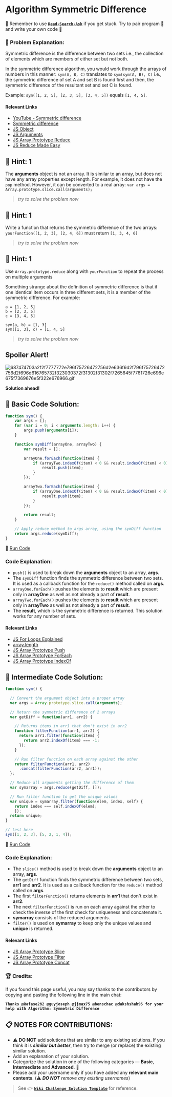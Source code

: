 # Algorithm Symmetric Difference

:triangular_flag_on_post: Remember to use [**`Read-Search-Ask`**](FreeCodeCamp-Get-Help) if you get stuck. Try to pair program :busts_in_silhouette: and write your own code :pencil:

### :checkered_flag: Problem Explanation:

Symmetric difference is the difference between two sets i.e., the collection of elements which are members of either set but not both.

In the symmetric difference algorithm, you would work through the arrays of numbers in this manner: `sym(A, B, C)` translates to `sym(sym(A, B), C)` i.e., the symmetric difference of set A and set B is found first and then, the symmetric difference of the resultant set and set C is found.

Example: `sym([1, 2, 5], [2, 3, 5], [3, 4, 5])` equals `[1, 4, 5]`.

#### Relevant Links

- [YouTube - Symmetric difference](https://www.youtube.com/watch?v=PxffSUQRkG4)
- [Symmetric difference](https://en.wikipedia.org/wiki/Symmetric_difference)
- [JS Object](https://developer.mozilla.org/en-US/docs/Web/JavaScript/Reference/Global_Objects/Object)
- [JS Arguments](JS-Arguments)
- [JS Array Prototype Reduce](JS-Array-Prototype-Reduce)
- [JS Reduce Made Easy](JS-Reduce-Made-Easy)

## :speech_balloon: Hint: 1

The **arguments** object is not an array. It is similar to an array, but does not have any array properties except length. For example, it does not have the `pop` method. However, it can be converted to a real array: `var args = Array.prototype.slice.call(arguments);`

> _try to solve the problem now_

## :speech_balloon: Hint: 1

Write a function that returns the symmetric difference of the two arrays: `yourFunction([1, 2, 3], [2, 4, 6])` must return `[1, 3, 4, 6]`

> _try to solve the problem now_

## :speech_balloon: Hint: 1

Use `Array.prototype.reduce` along with `yourFunction` to repeat the process on multiple arguments

Something strange about the definition of symmetric difference is that if one identical item occurs in three different sets, it is a member of the symmetric difference. For example:

```
a = [1, 2, 5]
b = [2, 3, 5]
c = [3, 4, 5]

sym(a, b) = [1, 3]
sym([1, 3], c) = [1, 4, 5]
```

> _try to solve the problem now_

## Spoiler Alert!

![687474703a2f2f7777772e796f75726472756d2e636f6d2f796f75726472756d2f696d616765732f323030372f31302f31302f7265645f7761726e696e675f7369676e5f322e676966.gif](https://files.gitter.im/FreeCodeCamp/Wiki/nlOm/thumb/687474703a2f2f7777772e796f75726472756d2e636f6d2f796f75726472756d2f696d616765732f323030372f31302f31302f7265645f7761726e696e675f7369676e5f322e676966.gif)

**Solution ahead!**

## :beginner: Basic Code Solution:

```javascript
function sym() {
    var args = [];
    for (var i = 0; i < arguments.length; i++) {
        args.push(arguments[i]);
    }

    function symDiff(arrayOne, arrayTwo) {
        var result = [];

        arrayOne.forEach(function(item) {
            if (arrayTwo.indexOf(item) < 0 && result.indexOf(item) < 0) {
                result.push(item);
            }
        });

        arrayTwo.forEach(function(item) {
            if (arrayOne.indexOf(item) < 0 && result.indexOf(item) < 0) {
                result.push(item);
            }
        });

        return result;
    }

    // Apply reduce method to args array, using the symDiff function
    return args.reduce(symDiff);
}
```
:rocket: [Run Code](https://repl.it/C4II/0)

### Code Explanation:

- `push()` is used to break down the **arguments** object to an array, **args**.
- The `symDiff` function finds the symmetric difference between two sets. It is used as a callback function for the `reduce()` method called on **args**.
- `arrayOne.forEach()` pushes the elements to **result** which are present only in **arrayOne** as well as not already a part of **result**.
- `arrayTwo.forEach()` pushes the elements to **result** which are present only in **arrayTwo** as well as not already a part of **result**.
- The **result**, which is the symmetric difference is returned. This solution works for any number of sets.

#### Relevant Links

- [JS For Loops Explained](JS-For-Loops-Explained)
- [array.length](https://developer.mozilla.org/en/docs/Web/JavaScript/Reference/Global_Objects/Array/length)
- [JS Array Prototype Push](JS-Array-Prototype-Push)
- [JS Array Prototype ForEach](JS-Array-Prototype-ForEach)
- [JS Array Prototype IndexOf](JS-Array-Prototype-IndexOf)

## :sunflower: Intermediate Code Solution:

```javascript
function sym() {

  // Convert the argument object into a proper array
  var args = Array.prototype.slice.call(arguments);

  // Return the symmetric difference of 2 arrays
  var getDiff = function(arr1, arr2) {

    // Returns items in arr1 that don't exist in arr2
    function filterFunction(arr1, arr2) {
      return arr1.filter(function(item) {
        return arr2.indexOf(item) === -1;
      });
    }

    // Run filter function on each array against the other
    return filterFunction(arr1, arr2)
      .concat(filterFunction(arr2, arr1));
  };

  // Reduce all arguments getting the difference of them
  var symarray = args.reduce(getDiff, []);

  // Run filter function to get the unique values
  var unique = symarray.filter(function(elem, index, self) {
    return index === self.indexOf(elem);
    });
  return unique;
}

// test here
sym([1, 2, 3], [5, 2, 1, 4]);
```

:rocket: [Run Code](https://repl.it/CLoc/0)

### Code Explanation:

- The `slice()` method is used to break down the **arguments** object to an array, **args**.
- The `getDiff` function finds the symmetric difference between two sets, **arr1** and **arr2**. It is used as a callback function for the `reduce()` method called on **args**.
- The first `filterFunction()` returns elements in **arr1** that don't exist in **arr2**.
- The next `filterFunction()` is run on each array against the other to check the inverse of the first check for uniqueness and concatenate it.
- **symarray** consists of the reduced arguments.
- `filter()` is used on **symarray** to keep only the unique values and **unique** is returned.

#### Relevant Links

- [JS Array Prototype Slice](JS-Array-Prototype-Slice)
- [JS Array Prototype Filter](JS-Array-Prototype-Filter)
- [JS Array Prototype Concat](JS-Array-Prototype-Concat)

### :trophy: Credits:

If you found this page useful, you may say thanks to the contributors by copying and pasting the following line in the main chat:

**`Thanks @Rafase282 @guyjoseph @jjmax75 @benschac @dakshshah96 for your help with Algorithm: Symmetric Difference`**

## :clipboard: NOTES FOR CONTRIBUTIONS:

- :warning: **DO NOT** add solutions that are similar to any existing solutions. If you think it is **_similar but better_**, then try to merge (or replace) the existing similar solution.
- Add an explanation of your solution.
- Categorize the solution in one of the following categories &mdash; **Basic**, **Intermediate** and **Advanced**. :traffic_light:
- Please add your username only if you have added any **relevant main contents**. (:warning: **_DO NOT_** _remove any existing usernames_)

> See :point_right: [**`Wiki Challenge Solution Template`**](Wiki-Template-Challenge-Solution) for reference.
